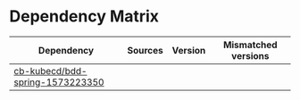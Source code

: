 # Dependency Matrix

Dependency | Sources | Version | Mismatched versions
---------- | ------- | ------- | -------------------
[cb-kubecd/bdd-spring-1573223350](https://github.com/cb-kubecd/bdd-spring-1573223350.git) |  | []() | 
